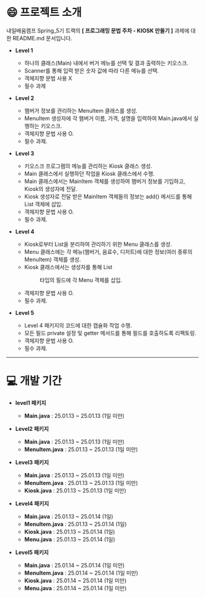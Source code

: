 # 😄 프로젝트 소개
내일배움캠프 Spring_5기 트랙의 **[ 프로그래밍 문법 주차 - KIOSK 만들기 ]** 과제에 대한 README.md 문서입니다.


- **Level 1**
  - 하나의 클래스(Main) 내에서 버거 메뉴를 선택 및 결과 출력하는 키오스크.
  - Scanner를 통해 입력 받은 숫자 값에 따라 다른 메뉴를 선택.
  - 객체지향 문법 사용 X
  - 필수 과제

- **Level 2**
  - 햄버거 정보를 관리하는 MenuItem 클래스를 생성.
  - MenuItem 생성자에 각 햄버거 이름, 가격, 설명을 입력하여 Main.java에서 실행하는 키오스크.
  - 객체지향 문법 사용 O.
  - 필수 과제.

- **Level 3**
  - 키오스크 프로그램의 메뉴를 관리하는 Kiosk 클래스 생성.
  - Main 클래스에서 실행하던 작업을 Kiosk 클래스에서 수행.
  - Main 클래스에서는 MainItem 객체를 생성하여 햄버거 정보를 기입하고, Kiosk의 생성자에 전달.
  - Kiosk 생성자로 전달 받은 MainItem 객체들의 정보는 add() 메서드를 통해 List 객체에 삽입.
  - 객체지향 문법 사용 O.
  - 필수 과제.

- **Level 4**
  - Kiosk로부터 List<MenuItem>을 분리하여 관리하기 위한 Menu 클래스를 생성.
  - Menu 클래스에는 각 메뉴(햄버거, 음료수, 디저트)에 대한 정보(여러 종류의 MenuItem) 객체를 생성.
  - Kiosk 클래스에서는 생성자를 통해 List<Menu> 타입의 필드에 각 Menu 객체를 삽입. 
  - 객체지향 문법 사용 O.
  - 필수 과제.
 
- **Level 5**
  - Level 4 패키지의 코드에 대한 캡슐화 작업 수행.
  - 모든 필드 private 설정 및 getter 메서드를 통해 필드를 호출하도록 리팩토링.
  - 객체지향 문법 사용 O.
  - 필수 과제.
---

# 💻 개발 기간
- **level1 패키지**
  - **Main.java** : 25.01.13 ~ 25.01.13 (1일 미만)

- **Level2 패키지**
  - **Main.java** : 25.01.13 ~ 25.01.13 (1일 미만)
  - **MenuItem.java** : 25.01.13 ~ 25.01.13 (1일 미만)

- **Level3 패키지**
  - **Main.java** : 25.01.13 ~ 25.01.13 (1일 미만)
  - **MenuItem.java** : 25.01.13 ~ 25.01.13 (1일 미만)
  - **Kiosk.java** : 25.01.13 ~ 25.01.13 (1일 미만)
 
- **Level4 패키지**
  - **Main.java** : 25.01.13 ~ 25.01.14 (1일)
  - **MenuItem.java** : 25.01.13 ~ 25.01.14 (1일)
  - **Kiosk.java** : 25.01.13 ~ 25.01.14 (1일)
  - **Menu.java** : 25.01.13 ~ 25.01.14 (1일)
 
- **Level5 패키지**
  - **Main.java** : 25.01.14 ~ 25.01.14 (1일 미안)
  - **MenuItem.java** : 25.01.14 ~ 25.01.14 (1일 미만)
  - **Kiosk.java** : 25.01.14 ~ 25.01.14 (1일 미만)
  - **Menu.java** : 25.01.14 ~ 25.01.14 (1일 미만)
